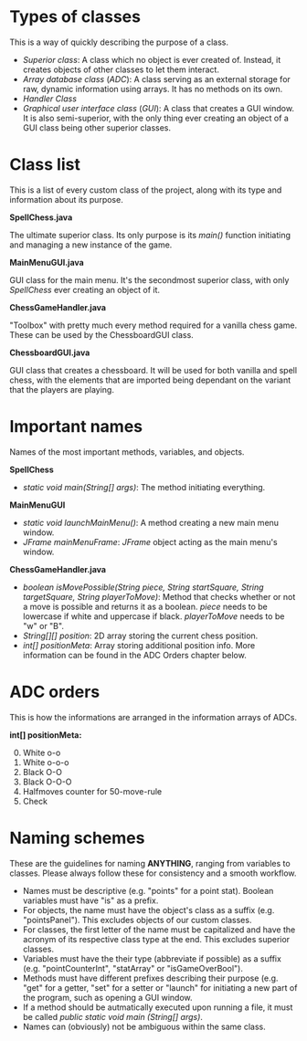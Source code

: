 # Types of classes
This is a way of quickly describing the purpose of a class.

- *Superior class*: A class which no object is ever created of. Instead, it creates objects of other classes to let them interact.
- *Array database class* (*ADC*): A class serving as an external storage for raw, dynamic information using arrays. It has no methods on its own.
- *Handler Class*
- *Graphical user interface class* (*GUI*): A class that creates a GUI window. It is also semi-superior, with the only thing ever creating an object of a GUI class being other superior classes.
# Class list
This is a list of every custom class of the project, along with its type and information about its purpose.

**SpellChess.java**

The ultimate superior class. Its only purpose is its *main()* function initiating and managing a new instance of the game.

**MainMenuGUI.java**

GUI class for the main menu. It's the secondmost superior class, with only *SpellChess* ever creating an object of it.

**ChessGameHandler.java**

"Toolbox" with pretty much every method required for a vanilla chess game. These can be used by the ChessboardGUI class.

**ChessboardGUI.java**

GUI class that creates a chessboard. It will be used for both vanilla and spell chess, with the elements that are imported being dependant on the variant that the players are playing.
# Important names
Names of the most important methods, variables, and objects.

**SpellChess**

- *static void main(String[] args)*: The method initiating everything.

**MainMenuGUI**

- *static void launchMainMenu()*: A method creating a new main menu window. 
- *JFrame mainMenuFrame*: *JFrame* object acting as the main menu's window.

**ChessGameHandler.java**

- *boolean isMovePossible(String piece, String startSquare, String targetSquare, String playerToMove)*: Method that checks whether or not a move is possible and returns it as a boolean. *piece* needs to be lowercase if white and uppercase if black. *playerToMove* needs to be "w" or "B".
- *String[][] position*: 2D array storing the current chess position.
- *int[] positionMeta*: Array storing additional position info. More information can be found in the ADC Orders chapter below.

# ADC orders
This is how the informations are arranged in the information arrays of ADCs.

**int[] positionMeta:**

0. White o-o
1. White o-o-o
2. Black O-O
3. Black O-O-O
4. Halfmoves counter for 50-move-rule
5. Check
# Naming schemes
These are the guidelines for naming **ANYTHING**, ranging from variables to classes.
Please always follow these for consistency and a smooth workflow.

- Names must be descriptive (e.g. "points" for a point stat). Boolean variables must have "is" as a prefix.
- For objects, the name must have the object's class as a suffix (e.g. "pointsPanel"). This excludes objects of our custom classes.
- For classes, the first letter of the name must be capitalized and have the acronym of its respective class type at the end. This excludes superior classes.
- Variables must have the their type (abbreviate if possible) as a suffix (e.g. "pointCounterInt", "statArray" or "isGameOverBool").
- Methods must have different prefixes describing their purpose (e.g. "get" for a getter, "set" for a setter or "launch" for initiating a new part of the program, such as opening a GUI window.
- If a method should be autmatically executed upon running a file, it must be called *public static void main (String[] args)*.
- Names can (obviously) not be ambiguous within the same class.
